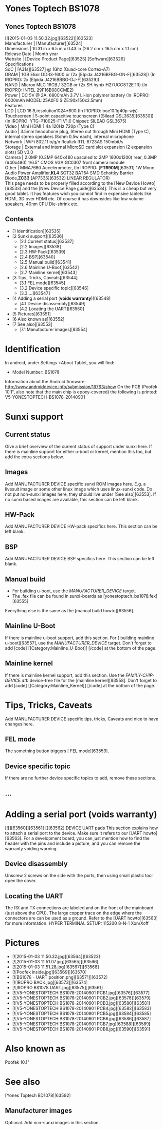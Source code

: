 # Yones Toptech BS1078
Yones Toptech BS1078  
---  
[![2015-01-03 11.50.32.jpg][63522]][63523]  
Manufacturer |  [Manufacturer][63524]  
Dimensions |  10.31 in x 6.5 in x 0.43 in (26.2 cm x 16.5 cm x 1.1 cm)   
Release Date |  Month year  
Website |  [Device Product Page][63525] [Software][63526]  
Specifications   
SoC |  [A31s][63527] @ 1Ghz (Quad-core Cortex-A7)   
DRAM |  1GB Elixir DDR3-1600 or (2x [Elpida J4216BFBG-GN-F][63528]) (In IROPRO: 2x [Elpida J4216BBBG-DJ-F][63529])   
NAND |  Micron MLC 16GB / 32GB or (2x SH hynix H27UCG8T2ETR) (In IROPRO: INTEL 29F16B08CCME2)   
Power |  DC 5V @ 2A, 6800mAh 3.7V Li-Ion polymer battery (In IROPRO: 6000mAh MODEL:25A0F0 SIZE:90x150x2.5mm)   
Features   
LCD |  LCD 16:9,resolution1024*600 (In IROPRO: boe10.1g40p-wjs)   
Touchscreen |  5-point capacitive touchscreen ([Silead GSL3635][63530]) (In IROPRO: YTG-P10025-F1 V1.0 Chipset: SILEAD GSL3675)   
Video |  Mini HDMI 1.4a 120Hz 720p (Type C)   
Audio |  3.5mm headphone plug, Stereo out through Mini HDMI (Type C), internal stereo speakers (8ohm 0.5w each), internal microphone   
Network |  WiFi 802.11 b/g/n Realtek RTL 8723AS 150mbit/s   
Storage |  External and internal MicroSD card slot expansion (2 expansion slots) SD v3.0   
Camera |  2.0MP (0.3MP 640x480 upscaled to 2MP 1600x1200) rear, 0.3MP (640x480) 1/6.5" CMOS VGA GC0307 front camera module   
Other |  MMA7660 Accelerometer, (In IROPRO: [**FT690M**][63531] 1W Mono Audio Power Amplifier,**KL4** SOT32 BAT54 SMD Schottky Barrier Diode,**ZC33** [AP7335][63532] LINEAR REGULATOR)   
This page needs to be properly filled according to the [New Device Howto][63533] and the [New Device Page guide][63534].
This is a cheap but very good tablet. It has features wich you cannot find in expensive tablets like HDMI, 3D over HDMI etc. Of course it has downsides like low volume speakers, 40nm CPU Die-shrink etc. 
## Contents
  * [1 Identification][63535]
  * [2 Sunxi support][63536]
    * [2.1 Current status][63537]
    * [2.2 Images][63538]
    * [2.3 HW-Pack][63539]
    * [2.4 BSP][63540]
    * [2.5 Manual build][63541]
    * [2.6 Mainline U-Boot][63542]
    * [2.7 Mainline kernel][63543]
  * [3 Tips, Tricks, Caveats][63544]
    * [3.1 FEL mode][63545]
    * [3.2 Device specific topic][63546]
    * [3.3 ...][63547]
  * [4 Adding a serial port (**voids warranty**)][63548]
    * [4.1 Device disassembly][63549]
    * [4.2 Locating the UART][63550]
  * [5 Pictures][63551]
  * [6 Also known as][63552]
  * [7 See also][63553]
    * [7.1 Manufacturer images][63554]

# Identification
In android, under Settings->About Tablet, you will find: 
  * Model Number: BS1078

Information about the Android firmware: <http://www.androiddevice.info/submission/18763/show>
On the PCB (Poofek 10.1", also note that the main chip is epoxy-covered) the following is printed: V5-YONESTOPTECH-BS1078-20140901 
# Sunxi support
## Current status
Give a brief overview of the current status of support under sunxi here. If there is mainline support for either u-boot or kernel, mention this too, but add the extra sections below.
## Images
Add MANUFACTURER DEVICE specific sunxi ROM images here. E.g. a livesuit image or some other linux image which uses linux-sunxi code. Do not put non-sunxi images here, they should live under [See also][63553]. If no sunxi based images are available, this section can be left blank.
## HW-Pack
Add MANUFACTURER DEVICE HW-pack specifics here. This section can be left blank.
## BSP
Add MANUFACTURER DEVICE BSP specifics here. This section can be left blank.
## Manual build
  * For building u-boot, use the _MANUFACTURER_DEVICE_ target.
  * The .fex file can be found in sunxi-boards as [yonestoptech_bs1078.fex][63555]

Everything else is the same as the [manual build howto][63556]. 
## Mainline U-Boot
If there is mainline u-boot support, add this section.
For [ building mainline u-boot][63557], use the _MANUFACTURER_DEVICE_ target. 
Don't forget to add 
[code]
    [[Category:Mainline_U-Boot]]
[/code]
at the bottom of the page.
## Mainline kernel
If there is mainline kernel support, add this section.
Use the _FAMILY-CHIP-DEVICE.dtb_ device-tree file for the [mainline kernel][63558]. 
Don't forget to add 
[code]
    [[Category:Mainline_Kernel]]
[/code]
at the bottom of the page.
# Tips, Tricks, Caveats
Add MANUFACTURER DEVICE specific tips, tricks, Caveats and nice to have changes here.
## FEL mode
The something button triggers [ FEL mode][63559]. 
## Device specific topic
If there are no further device specific topics to add, remove these sections.
## ...
# Adding a serial port (**voids warranty**)
[![][63560]][63561]
[][63562]
DEVICE UART pads
This section explains how to attach a serial port to the device. Make sure it refers to our [UART howto][63563]. For a development board, you can just mention how to find the header with the pins and include a picture, and you can remove the warranty voiding warning.
  

## Device disassembly
Unscrew 2 screws on the side with the ports, then using small plastic tool open the cover. 
## Locating the UART
The RX and TX connections are labeled and on the front of the mainboard (just above the CPU). The large copper trace on the edge where the connectors are can be used as a ground. Refer to the [UART howto][63563] for more information. 
HYPER TERMINAL SETUP: 115200 8-N-1 Xon/Xoff 
# Pictures
  * [![2015-01-03 11.50.32.jpg][63564]][63523]
  * [![2015-01-03 11.51.07.jpg][63565]][63566]
  * [![2015-01-03 11.51.28.jpg][63567]][63568]
  * [![Poofek inside.jpg][63569]][63570]
  * [![BS1078 - UART position.png][63571]][63572]
  * [![IROPRO BACK.jpg][63573]][63574]
  * [![IROPRO BS1078 UART.jpg][63575]][63561]
  * [![V5-YONESTOPTECH BS1078-20140901 PCB1.jpg][63576]][63577]
  * [![V5-YONESTOPTECH BS1078-20140901 PCB2.jpg][63578]][63579]
  * [![V5-YONESTOPTECH BS1078-20140901 PCB3.jpg][63580]][63581]
  * [![V5-YONESTOPTECH BS1078-20140901 PCB4.jpg][63582]][63583]
  * [![V5-YONESTOPTECH BS1078-20140901 PCB5.jpg][63584]][63585]
  * [![V5-YONESTOPTECH BS1078-20140901 PCB6.jpg][63586]][63587]
  * [![V5-YONESTOPTECH BS1078-20140901 PCB7.jpg][63588]][63589]
  * [![V5-YONESTOPTECH BS1078-20140901 PCB8.jpg][63590]][63591]

# Also known as
Poofek 10.1" 
# See also
[Yones Toptech BD1078][63592]
## Manufacturer images
Optional. Add non-sunxi images in this section.

